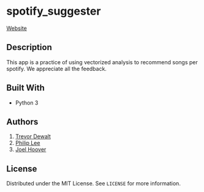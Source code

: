 # spotify_suggester
[Website](https://codasong.herokuapp.com)

## Description
This app is a practice of using vectorized analysis to recommend songs per spotify. We appreciate all the feedback. 

## Built With
* Python 3

## Authors
1. [Trevor Dewalt](https://github.com/TrevorDewalt)
2. [Philip Lee](https://github.com/pflee1989)
3. [Joel Hoover](https://github.com/jihoover77)

## License
Distributed under the MIT License. See `LICENSE` for more information.
